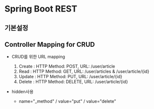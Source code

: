 # Spring Boot REST

## 기본설정

## Controller Mapping for CRUD

- CRUD를 위한 URL mapping
  1. Create : HTTP Method: POST, URL: /user/article
  1. Read : HTTP Method: GET, URL: /user/articles & /user/article/{id}
  1. Update : HTTP Method: PUT, URL: /user/article/{id}
  1. Delete : HTTP Method: DELETE, URL: /user/article/{id}

- hidden사용
  - name="_method" / value="put" / value="delete"
